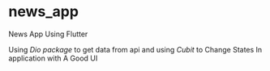 # news_app
News App Using Flutter


Using <i>Dio package</i> to get data from api and using <i>Cubit</i> to Change States In application with A Good UI 
